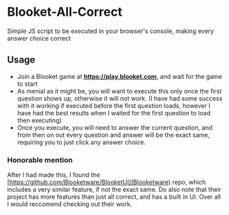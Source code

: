 # Blooket-All-Correct
Simple JS script to be executed in your browser's console, making every answer choice correct

## Usage

* Join a Blooket game at **https://play.blooket.com**, and wait for the game to start
* As menial as it might be, you will want to execute this only once the first question shows up, otherwise it will not work. (I have had some success with it working if executed before the first question loads, however I have had the best results when I waited for the first question to load then executing)
* Once you execute, you will need to answer the current question, and from then on out every question and answer will be the exact same, requiring you to just click any answer choice.

### Honorable mention
After I had made this, I found the [https://github.com/Blooketware/BlooketUI](Blooketware) repo, which includes a very similar feature, if not the exact same. Do also note that their project has more features than just all correct, and has a built in UI. Over all I would reccomend checking out their work.
